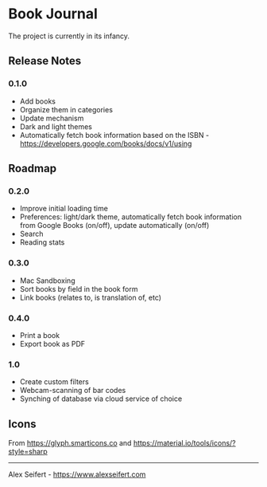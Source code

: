 # Book Journal

The project is currently in its infancy.

## Release Notes

### 0.1.0
- Add books
- Organize them in categories
- Update mechanism
- Dark and light themes
- Automatically fetch book information based on the ISBN - https://developers.google.com/books/docs/v1/using


## Roadmap

### 0.2.0
- Improve initial loading time
- Preferences: light/dark theme, automatically fetch book information from Google Books (on/off), update automatically (on/off)
- Search
- Reading stats

### 0.3.0
- Mac Sandboxing
- Sort books by field in the book form
- Link books (relates to, is translation of, etc)

### 0.4.0
- Print a book
- Export book as PDF

### 1.0
- Create custom filters
- Webcam-scanning of bar codes
- Synching of database via cloud service of choice


## Icons

From https://glyph.smarticons.co and https://material.io/tools/icons/?style=sharp

---

Alex Seifert - https://www.alexseifert.com
